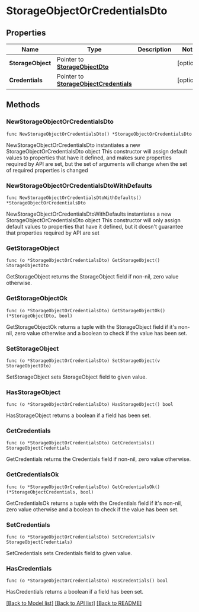 # StorageObjectOrCredentialsDto

## Properties

Name | Type | Description | Notes
------------ | ------------- | ------------- | -------------
**StorageObject** | Pointer to [**StorageObjectDto**](StorageObjectDto.md) |  | [optional] 
**Credentials** | Pointer to [**StorageObjectCredentials**](StorageObjectCredentials.md) |  | [optional] 

## Methods

### NewStorageObjectOrCredentialsDto

`func NewStorageObjectOrCredentialsDto() *StorageObjectOrCredentialsDto`

NewStorageObjectOrCredentialsDto instantiates a new StorageObjectOrCredentialsDto object
This constructor will assign default values to properties that have it defined,
and makes sure properties required by API are set, but the set of arguments
will change when the set of required properties is changed

### NewStorageObjectOrCredentialsDtoWithDefaults

`func NewStorageObjectOrCredentialsDtoWithDefaults() *StorageObjectOrCredentialsDto`

NewStorageObjectOrCredentialsDtoWithDefaults instantiates a new StorageObjectOrCredentialsDto object
This constructor will only assign default values to properties that have it defined,
but it doesn't guarantee that properties required by API are set

### GetStorageObject

`func (o *StorageObjectOrCredentialsDto) GetStorageObject() StorageObjectDto`

GetStorageObject returns the StorageObject field if non-nil, zero value otherwise.

### GetStorageObjectOk

`func (o *StorageObjectOrCredentialsDto) GetStorageObjectOk() (*StorageObjectDto, bool)`

GetStorageObjectOk returns a tuple with the StorageObject field if it's non-nil, zero value otherwise
and a boolean to check if the value has been set.

### SetStorageObject

`func (o *StorageObjectOrCredentialsDto) SetStorageObject(v StorageObjectDto)`

SetStorageObject sets StorageObject field to given value.

### HasStorageObject

`func (o *StorageObjectOrCredentialsDto) HasStorageObject() bool`

HasStorageObject returns a boolean if a field has been set.

### GetCredentials

`func (o *StorageObjectOrCredentialsDto) GetCredentials() StorageObjectCredentials`

GetCredentials returns the Credentials field if non-nil, zero value otherwise.

### GetCredentialsOk

`func (o *StorageObjectOrCredentialsDto) GetCredentialsOk() (*StorageObjectCredentials, bool)`

GetCredentialsOk returns a tuple with the Credentials field if it's non-nil, zero value otherwise
and a boolean to check if the value has been set.

### SetCredentials

`func (o *StorageObjectOrCredentialsDto) SetCredentials(v StorageObjectCredentials)`

SetCredentials sets Credentials field to given value.

### HasCredentials

`func (o *StorageObjectOrCredentialsDto) HasCredentials() bool`

HasCredentials returns a boolean if a field has been set.


[[Back to Model list]](../README.md#documentation-for-models) [[Back to API list]](../README.md#documentation-for-api-endpoints) [[Back to README]](../README.md)


